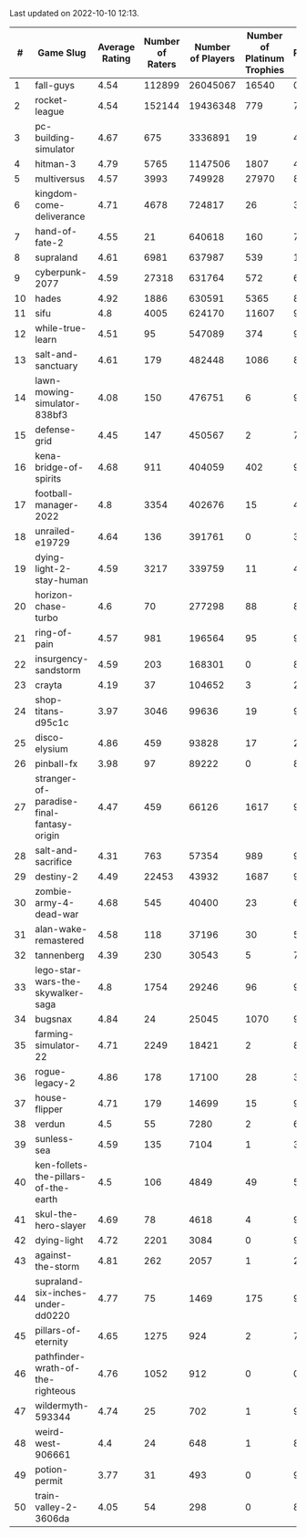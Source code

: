 Last updated on 2022-10-10 12:13.


|#|Game Slug|Average Rating|Number of Raters|Number of Players|Number of Platinum Trophies|Max Rarity (%)|
|---|---|---|---|---|---|---|
|1|fall-guys|4.54|112899|26045067|16540|0.5|
|2|rocket-league|4.54|152144|19436348|779|74|
|3|pc-building-simulator|4.67|675|3336891|19|47|
|4|hitman-3|4.79|5765|1147506|1807|48|
|5|multiversus|4.57|3993|749928|27970|81|
|6|kingdom-come-deliverance|4.71|4678|724817|26|30|
|7|hand-of-fate-2|4.55|21|640618|160|72|
|8|supraland|4.61|6981|637987|539|100|
|9|cyberpunk-2077|4.59|27318|631764|572|61|
|10|hades|4.92|1886|630591|5365|89|
|11|sifu|4.8|4005|624170|11607|96|
|12|while-true-learn|4.51|95|547089|374|93|
|13|salt-and-sanctuary|4.61|179|482448|1086|83|
|14|lawn-mowing-simulator-838bf3|4.08|150|476751|6|91|
|15|defense-grid|4.45|147|450567|2|79|
|16|kena-bridge-of-spirits|4.68|911|404059|402|94|
|17|football-manager-2022|4.8|3354|402676|15|48|
|18|unrailed-e19729|4.64|136|391761|0|39|
|19|dying-light-2-stay-human|4.59|3217|339759|11|48|
|20|horizon-chase-turbo|4.6|70|277298|88|83|
|21|ring-of-pain|4.57|981|196564|95|97|
|22|insurgency-sandstorm|4.59|203|168301|0|8|
|23|crayta|4.19|37|104652|3|23|
|24|shop-titans-d95c1c|3.97|3046|99636|19|98|
|25|disco-elysium|4.86|459|93828|17|28|
|26|pinball-fx|3.98|97|89222|0|86|
|27|stranger-of-paradise-final-fantasy-origin|4.47|459|66126|1617|98|
|28|salt-and-sacrifice|4.31|763|57354|989|91|
|29|destiny-2|4.49|22453|43932|1687|98|
|30|zombie-army-4-dead-war|4.68|545|40400|23|66|
|31|alan-wake-remastered|4.58|118|37196|30|5|
|32|tannenberg|4.39|230|30543|5|78|
|33|lego-star-wars-the-skywalker-saga|4.8|1754|29246|96|98|
|34|bugsnax|4.84|24|25045|1070|97|
|35|farming-simulator-22|4.71|2249|18421|2|84|
|36|rogue-legacy-2|4.86|178|17100|28|36|
|37|house-flipper|4.71|179|14699|15|93|
|38|verdun|4.5|55|7280|2|66|
|39|sunless-sea|4.59|135|7104|1|38|
|40|ken-follets-the-pillars-of-the-earth|4.5|106|4849|49|57|
|41|skul-the-hero-slayer|4.69|78|4618|4|96|
|42|dying-light|4.72|2201|3084|0|98|
|43|against-the-storm|4.81|262|2057|1|25|
|44|supraland-six-inches-under-dd0220|4.77|75|1469|175|99|
|45|pillars-of-eternity|4.65|1275|924|2|79|
|46|pathfinder-wrath-of-the-righteous|4.76|1052|912|0|0.1|
|47|wildermyth-593344|4.74|25|702|1|91|
|48|weird-west-906661|4.4|24|648|1|80|
|49|potion-permit|3.77|31|493|0|97|
|50|train-valley-2-3606da|4.05|54|298|0|89|
